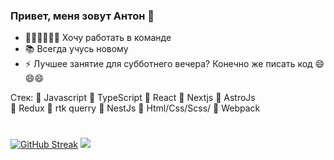 ### Привет, меня зовут Антон 👋

- 🙋‍♂️🙋‍♀️🙋‍♂️ Хочу работать в команде
- 📚 Всегда учусь новому
- ⚡ Лучшее занятие для субботнего вечера? Конечно же писать код 😄😄😄


Стек: 🌟 Javascript 🌟 TypeScript 🌟 React 🌟 Nextjs 🌟 AstroJs  
      🌟 Redux 🌟 rtk querry 🌟 NestJs  🌟 Html/Css/Scss/ 🌟 Webpack


#
#
#






[![GitHub Streak](https://github-readme-streak-stats.herokuapp.com/?user=meteora555)](https://git.io/streak-stats)
![](https://github-profile-summary-cards.vercel.app/api/cards/most-commit-language?username=meteora555&theme=solarized_dark)

